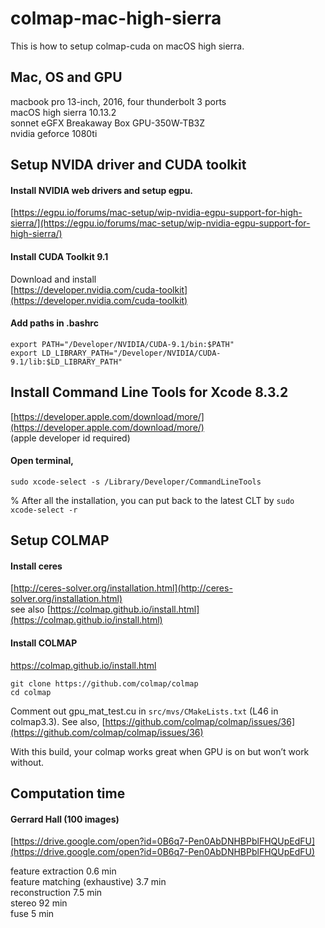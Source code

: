 # colmap-mac-high-sierra
This is how to setup colmap-cuda on macOS high sierra.

## Mac, OS and GPU
macbook pro 13-inch, 2016, four thunderbolt 3 ports  
macOS high sierra 10.13.2  
sonnet eGFX Breakaway Box GPU-350W-TB3Z  
nvidia geforce 1080ti  

## Setup NVIDA driver and CUDA toolkit

#### Install NVIDIA web drivers and setup egpu.  
[https://egpu.io/forums/mac-setup/wip-nvidia-egpu-support-for-high-sierra/](https://egpu.io/forums/mac-setup/wip-nvidia-egpu-support-for-high-sierra/)


#### Install CUDA Toolkit 9.1
Download and install  
[https://developer.nvidia.com/cuda-toolkit](https://developer.nvidia.com/cuda-toolkit)

#### Add paths in .bashrc      
    export PATH="/Developer/NVIDIA/CUDA-9.1/bin:$PATH"  
    export LD_LIBRARY_PATH="/Developer/NVIDIA/CUDA-9.1/lib:$LD_LIBRARY_PATH"  

    
## Install Command Line Tools for Xcode 8.3.2 

[https://developer.apple.com/download/more/](https://developer.apple.com/download/more/)  
(apple developer id required)  

#### Open terminal, 
    sudo xcode-select -s /Library/Developer/CommandLineTools
% After all the installation, you can put back to the latest CLT by `sudo xcode-select -r`
 
## Setup COLMAP

#### Install ceres
[http://ceres-solver.org/installation.html](http://ceres-solver.org/installation.html)  
see also 
[https://colmap.github.io/install.html](https://colmap.github.io/install.html)

#### Install COLMAP
https://colmap.github.io/install.html

    git clone https://github.com/colmap/colmap
    cd colmap

Comment out gpu_mat_test.cu in `src/mvs/CMakeLists.txt` (L46 in colmap3.3). See also, [https://github.com/colmap/colmap/issues/36](https://github.com/colmap/colmap/issues/36)

With this build, your colmap works great when GPU is on but won’t work without. 


## Computation time

#### Gerrard Hall (100 images)
[https://drive.google.com/open?id=0B6q7-Pen0AbDNHBPblFHQUpEdFU](https://drive.google.com/open?id=0B6q7-Pen0AbDNHBPblFHQUpEdFU)

feature extraction 0.6 min  
feature matching (exhaustive) 3.7 min  
reconstruction 7.5 min  
stereo 92 min  
fuse 5 min  

